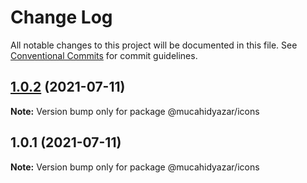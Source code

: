 # Change Log

All notable changes to this project will be documented in this file.
See [Conventional Commits](https://conventionalcommits.org) for commit guidelines.

## [1.0.2](https://github.com/mucahidyazar/web-components/compare/@mucahidyazar/icons@1.0.1...@mucahidyazar/icons@1.0.2) (2021-07-11)

**Note:** Version bump only for package @mucahidyazar/icons





## 1.0.1 (2021-07-11)

**Note:** Version bump only for package @mucahidyazar/icons
